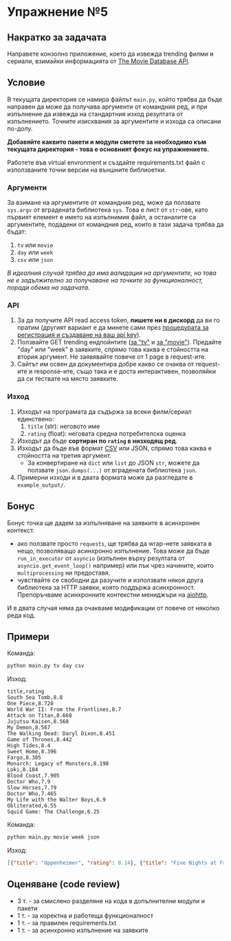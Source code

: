 # Упражнение №5

## Накратко за задачата

Направете конзолно приложение, което да извежда trending филми и сериали, взимайки информацията от [The Movie Database API](https://developer.themoviedb.org/reference/intro/getting-started).

## Условие

В текущата директория се намира файлът `main.py`, който трябва да бъде направен да може да получава аргументи от командния ред, и при изпълнение да извежда на стандартния изход резултата от изпълнението. Точните изисквания за аргументите и изхода са описани по-долу.

**Добавяйте каквито пакети и модули сметете за необходимо към текущата директория - това е основният фокус на упражнението.** 

Работете във virtual envronment и създайте requirements.txt файл с използваните точни версии на външните библиоетки.

### Аргументи

За взимане на аргументите от командния ред, може да ползвате `sys.argv` от вградената библиотека `sys`. Това е лист от `str`-ове, като първият елемент е името на изпълнимия файл, а останалите са аргументите, подадени от командния ред, които в тази задача трябва да бъдат:

1. `tv` или `movie`
2. `day` или `week`
3. `csv` или `json`

*В идеалния случай трябва да има валидация на аргументите, но това не е задължително за получаване на точките за функционалност, поради обема на задачата.*

### API

1. За да получите API read access token, **пишете ни в дискорд** да ви го пратим (другият вариант е да минете сами през [процедурата за регистрация и създаване на ваш api key](https://www.themoviedb.org/signup)).
2. Ползвайте GET trending ендпойнтите ([за "tv"](https://developer.themoviedb.org/reference/trending-tv) и [за "movie"](https://developer.themoviedb.org/reference/trending-movies)). Предайте "day" или "week" в заявките, спрямо това каква е стойността на втория аргумент. Не заявявайте повече от 1 page в request-ите.
3. Сайтът им освен да документира добре какво се очаква от request-ите и response-ите, също така и е доста интерактивен, позволяйки да си тествате на място заявките.

### Изход

1. Изходът на програмата да съдържа за всеки филм/сериал единствено:
    1. `title` (str): неговото име
    2. `rating` (float): неговата средна потребителска оценка
2. Изходът да бъде **сортиран по `rating` в низходящ ред**.
3. Изходът да бъде във формат [CSV](https://en.wikipedia.org/wiki/Comma-separated_values) или JSON, спрямо това каква е стойността на третия аргумент.
    * За конвертиране на `dict` или `list` до JSON `str`, можете да ползвате `json.dumps(...)` от вградената библиотека `json`.
4. Примерни изходи и в двата формата може да разгледате в `example_output/`.

## Бонус

Бонус точка ще дадем за изпълняване на заявките в асинхронен контекст. 
* ако ползвате просто `requests`, ще трябва да wrap-нете заявката в нещо, позволяващо асинхронно изпълнение. Това може да бъде `run_in_executor` от `asyncio` (изпълнен върху резултата от `asyncio.get_event_loop()` например) или пък чрез начините, които `multiprocessing` ни предоставя.
* чувствайте се свободни да разучите и използвате някоя друга библиотека за HTTP заявки, която поддържа асинхронност. Препоръчваме асинхронните контекстни мениджъри на [aiohttp](https://docs.aiohttp.org/en/stable/).

И в двата случая няма да очакваме модификации от повече от няколко реда код.


## Примери

Команда:
```bash
python main.py tv day csv
```

Изход:
```csv
title,rating
South Sea Tomb,8.8
One Piece,8.728
World War II: From the Frontlines,8.7
Attack on Titan,8.668
Jujutsu Kaisen,8.568
My Demon,8.567
The Walking Dead: Daryl Dixon,8.451
Game of Thrones,8.442
High Tides,8.4
Sweet Home,8.396
Fargo,8.305
Monarch: Legacy of Monsters,8.198
Loki,8.184
Blood Coast,7.905
Doctor Who,7.9
Slow Horses,7.79
Doctor Who,7.465
My Life with the Walter Boys,6.9
Obliterated,6.55
Squid Game: The Challenge,6.25
```

Команда:
```bash
python main.py movie week json
```

Изход:
```json
[{"title": "Oppenheimer", "rating": 8.14}, {"title": "Five Nights at Freddy's", "rating": 7.844}, {"title": "Killers of the Flower Moon", "rating": 7.716}, {"title": "Mission: Impossible - Dead Reckoning Part One", "rating": 7.592}, {"title": "Leo", "rating": 7.533}, {"title": "The Hunger Games: The Ballad of Songbirds & Snakes", "rating": 7.295}, {"title": "Trolls Band Together", "rating": 7.2}, {"title": "Barbie", "rating": 7.179}, {"title": "The Creator", "rating": 7.131}, {"title": "Wonka", "rating": 7.0}, {"title": "Leave the World Behind", "rating": 6.935}, {"title": "Indiana Jones and the Dial of Destiny", "rating": 6.678}, {"title": "The Killer", "rating": 6.655}, {"title": "Wish", "rating": 6.625}, {"title": "May December", "rating": 6.613}, {"title": "The Marvels", "rating": 6.555}, {"title": "Freelance", "rating": 6.434}, {"title": "Napoleon", "rating": 6.433}, {"title": "Family Switch", "rating": 6.381}, {"title": "Candy Cane Lane", "rating": 6.339}]
```

## Оценяване (code review)

* 3 т. - за смислено разделяне на кода в допълнителни модули и пакети
* 1 т. - за коректна и работеща функционалност
* 1 т. - за правилен requirements.txt
* 1 т. - за асинхронно изпълнение на заявките
